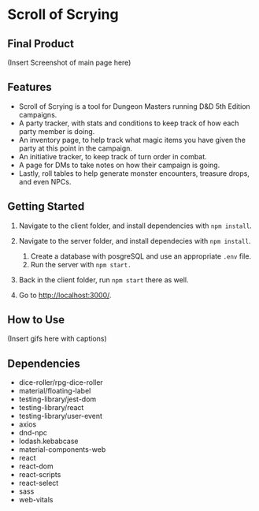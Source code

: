 # Scroll of Scrying
## Final Product
(Insert Screenshot of main page here)
## Features
- Scroll of Scrying is a tool for Dungeon Masters running D&D 5th Edition campaigns.
- A party tracker, with stats and conditions to keep track of how each party member is doing.
- An inventory page, to help track what magic items you have given the party at this point in the campaign.
- An initiative tracker, to keep track of turn order in combat.
- A page for DMs to take notes on how their campaign is going. 
- Lastly, roll tables to help generate monster encounters, treasure drops, and even NPCs.

## Getting Started
1. Navigate to the client folder, and install dependencies with `npm install`.
2. Navigate to the server folder, and install dependecies with `npm install`.

    1. Create a database with posgreSQL and use an appropriate `.env` file.
    2. Run the server with `npm start.`

3. Back in the client folder, run `npm start` there as well.
4. Go to [http://localhost:3000/](http://localhost:3000/).

## How to Use
(Insert gifs here with captions)

## Dependencies
- dice-roller/rpg-dice-roller
- material/floating-label
- testing-library/jest-dom
- testing-library/react
- testing-library/user-event
- axios
- dnd-npc
- lodash.kebabcase
- material-components-web
- react
- react-dom
- react-scripts
- react-select
- sass
- web-vitals